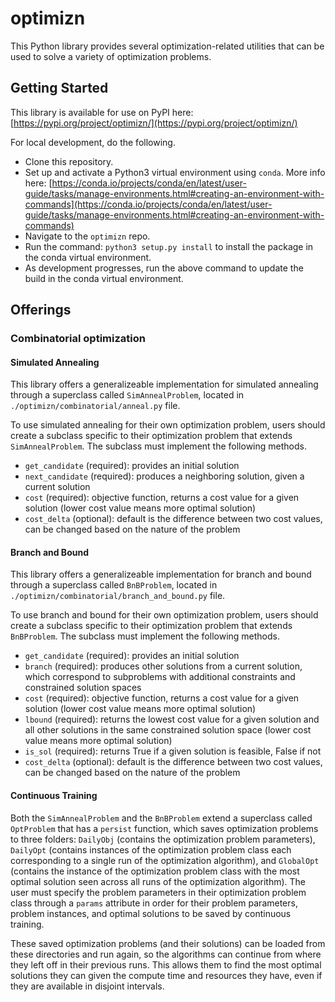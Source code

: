# optimizn
This Python library provides several optimization-related utilities that can be used to solve a variety of optimization problems.

## Getting Started
This library is available for use on PyPI here: [https://pypi.org/project/optimizn/](https://pypi.org/project/optimizn/)

For local development, do the following. 
- Clone this repository.
- Set up and activate a Python3 virtual environment using `conda`. More info here: [https://conda.io/projects/conda/en/latest/user-guide/tasks/manage-environments.html#creating-an-environment-with-commands](https://conda.io/projects/conda/en/latest/user-guide/tasks/manage-environments.html#creating-an-environment-with-commands)
- Navigate to the `optimizn` repo.
- Run the command: `python3 setup.py install` to install the package in the conda virtual environment. 
- As development progresses, run the above command to update the build in the conda virtual environment.

## Offerings

### Combinatorial optimization

#### Simulated Annealing
This library offers a generalizeable implementation for simulated annealing through a superclass called `SimAnnealProblem`, located in `./optimizn/combinatorial/anneal.py` file. 

To use simulated annealing for their own optimization problem, users should create a subclass specific to their optimization problem that extends `SimAnnealProblem`. The subclass must implement the following methods.
- `get_candidate` (required): provides an initial solution
- `next_candidate` (required): produces a neighboring solution, given a current solution
- `cost` (required): objective function, returns a cost value for a given solution (lower cost value means more optimal solution)
- `cost_delta` (optional): default is the difference between two cost values, can be changed based on the nature of the problem

#### Branch and Bound
This library offers a generalizeable implementation for branch and bound through a superclass called `BnBProblem`, located in `./optimizn/combinatorial/branch_and_bound.py` file. 

To use branch and bound for their own optimization problem, users should create a subclass specific to their optimization problem that extends `BnBProblem`. The subclass must implement the following methods.
- `get_candidate` (required): provides an initial solution
- `branch` (required): produces other solutions from a current solution, which correspond to subproblems with additional constraints and constrained solution spaces
- `cost` (required): objective function, returns a cost value for a given solution (lower cost value means more optimal solution)
- `lbound` (required): returns the lowest cost value for a given solution and all other solutions in the same constrained solution space (lower cost value means more optimal solution)
- `is_sol` (required): returns True if a given solution is feasible, False if not
- `cost_delta` (optional): default is the difference between two cost values, can be changed based on the nature of the problem

#### Continuous Training
Both the `SimAnnealProblem` and the `BnBProblem` extend a superclass called `OptProblem` that has a `persist` function, which saves optimization problems to three folders: `DailyObj` (contains the optimization problem parameters), `DailyOpt` (contains instances of the optimization problem class each corresponding to a single run of the optimization algorithm), and `GlobalOpt` (contains the instance of the optimization problem class with the most optimal solution seen across all runs of the optimization algorithm). The user must specify the problem parameters in their optimization problem class through a `params` attribute in order for their problem parameters, problem instances, and optimal solutions to be saved by continuous training.

These saved optimization problems (and their solutions) can be loaded from these directories and run again, so the algorithms can continue from where they left off in their previous runs. This allows them to find the most optimal solutions they can given the compute time and resources they have, even if they are available in disjoint intervals. 


